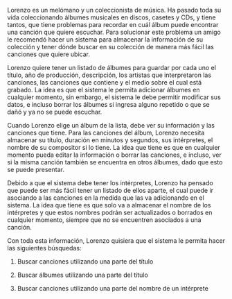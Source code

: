 Lorenzo es un melómano y un coleccionista de música. Ha pasado toda su vida coleccionando álbumes musicales en discos, casetes y CDs, y tiene tantos, que tiene problemas para recordar en cuál álbum puede encontrar una canción que quiere escuchar. Para solucionar este problema un amigo le recomendó hacer un sistema para almacenar la información de su colección y tener dónde buscar en su colección de manera más fácil las canciones que quiere ubicar. 

Lorenzo quiere tener un listado de álbumes para guardar por cada uno el título, año de producción, descripción, los artistas que interpretaron las canciones, las canciones que contiene y el medio sobre el cual está grabado. La idea es que el sistema le permita adicionar álbumes en cualquier momento, sin embargo, el sistema le debe permitir modificar sus datos, e incluso borrar los álbumes si ingresa alguno repetido o que se dañó y ya no se puede escuchar. 

Cuando Lorenzo elige un álbum de la lista, debe ver su información y las canciones que tiene. Para las canciones del álbum, Lorenzo necesita almacenar su título, duración en minutos y segundos, sus intérpretes, el nombre de su compositor si lo tiene. La idea que tiene es que en cualquier momento pueda editar la información o borrar las canciones, e incluso, ver si la misma canción también se encuentra en otros álbumes, dado que esto se puede presentar. 

Debido a que el sistema debe tener los intérpretes, Lorenzo ha pensado que puede ser más fácil tener un listado de ellos aparte, el cual puede ir asociando a las canciones en la medida que las va adicionando en el sistema. La idea que tiene es que solo va a almacenar el nombre de los intérpretes y que estos nombres podrán ser actualizados o borrados en cualquier momento, siempre que no se encuentren asociados a una canción. 

Con toda esta información, Lorenzo quisiera que el sistema le permita hacer las siguientes búsquedas: 

1. Buscar canciones utilizando una parte del título 

2. Buscar álbumes utilizando una parte del título 

3. Buscar canciones utilizando una parte del nombre de un intérprete 